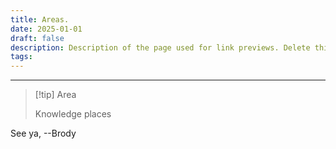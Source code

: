```yaml
---
title: Areas.
date: 2025-01-01
draft: false
description: Description of the page used for link previews. Delete this if not wanted
tags:
---
```

---
> [!tip] Area
> 
> Knowledge places

See ya, 
--Brody
